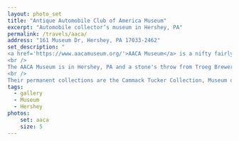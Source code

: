```yaml
---
layout: photo_set
title: "Antique Automobile Club of America Museum"
excerpt: "Automobile collector’s museum in Hershey, PA"
permalink: /travels/aaca/
address: "161 Museum Dr, Hershey, PA 17033-2462"
set_description: "
<a href='https://www.aacamuseum.org/'>AACA Museum</a> is a nifty fairly large car museum that is a Smithsonian affiliate. They have permanent collections as well as special collections. The first time I visited they had a Lotus exhibit. Several of the owners were in attendance and more than thrilled to talk at length about their various vehicles. Not a shock, if you own a Lotus race car, you're not going to be shy about talking about it. <br />
<br />
The AACA Museum is in Hershey, PA and a stone's throw from Troeg Brewery, Outlet stores, Hershey Park, Hershey's Chocolate World, etc. Makes a nice addition to a Hershey day trip. The permanent cars aren't shoved into rows, but generally are put into period displays.<br />
<br />
Their permanent collections are the Cammack Tucker Collection, Museum of Bus Transportation, the Kissmobile and the Historic Vehicle Association (HVA) display."
tags:
  - gallery
  - Museum
  - Hershey
photos:
    set: aaca
    size: 5
---
```

